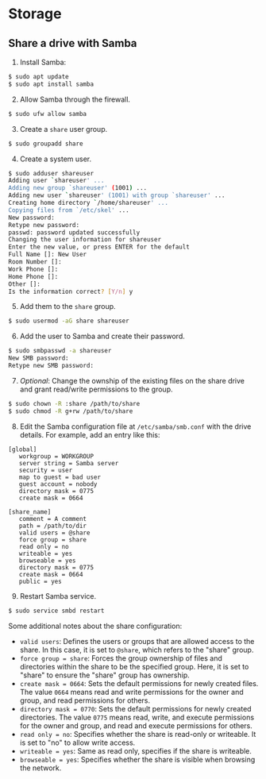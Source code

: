 # Storage

## Share a drive with Samba

1. Install Samba:

```bash
$ sudo apt update
$ sudo apt install samba
```

2. Allow Samba through the firewall.

```bash
$ sudo ufw allow samba
```

3. Create a `share` user group.

```bash
$ sudo groupadd share
```

4. Create a system user.

```bash
$ sudo adduser shareuser
Adding user `shareuser' ...
Adding new group `shareuser' (1001) ...
Adding new user `shareuser' (1001) with group `shareuser' ...
Creating home directory `/home/shareuser' ...
Copying files from `/etc/skel' ...
New password: 
Retype new password: 
passwd: password updated successfully
Changing the user information for shareuser
Enter the new value, or press ENTER for the default
Full Name []: New User
Room Number []:
Work Phone []:
Home Phone []: 
Other []: 
Is the information correct? [Y/n] y
```

5. Add them to the `share` group.

``` bash
$ sudo usermod -aG share shareuser
```

6. Add the user to Samba and create their password.

```bash
$ sudo smbpasswd -a shareuser
New SMB password:
Retype new SMB password:
```

7. _Optional_: Change the ownship of the existing files on the share drive and grant read/write permissions to the group.

```bash
$ sudo chown -R :share /path/to/share
$ sudo chmod -R g+rw /path/to/share
```

8. Edit the Samba configuration file at `/etc/samba/smb.conf` with the drive details. For example, add an entry like this:

```
[global]
   workgroup = WORKGROUP
   server string = Samba server
   security = user
   map to guest = bad user
   guest account = nobody
   directory mask = 0775
   create mask = 0664

[share_name]
   comment = A comment
   path = /path/to/dir
   valid users = @share
   force group = share
   read only = no
   writeable = yes
   browseable = yes
   directory mask = 0775
   create mask = 0664
   public = yes
```

9. Restart Samba service.

```bash
$ sudo service smbd restart
```

Some additional notes about the share configuration:
- `valid users`: Defines the users or groups that are allowed access to the share. In this case, it is set to `@share`, which refers to the "share" group.
- `force group = share`: Forces the group ownership of files and directories within the share to be the specified group. Here, it is set to "share" to ensure the "share" group has ownership.
- `create mask = 0664`: Sets the default permissions for newly created files. The value `0664` means read and write permissions for the owner and group, and read permissions for others.
- `directory mask = 0770`: Sets the default permissions for newly created directories. The value `0775` means read, write, and execute permissions for the owner and group, and read and execute permissions for others.
- `read only = no`: Specifies whether the share is read-only or writeable. It is set to "no" to allow write access.
- `writeable = yes`: Same as read only, specifies if the share is writeable.
- `browseable = yes`: Specifies whether the share is visible when browsing the network.